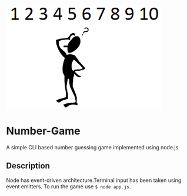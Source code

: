 ![](number.png)
# Number-Game
A simple CLI based number guessing game implemented using node.js
## Description  
Node has event-driven architecture.Terminal input has been taken using event emitters. To run the game use ```$ node app.js```.